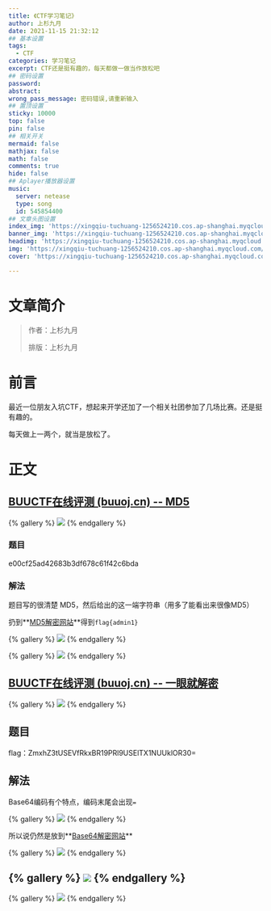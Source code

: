 ```yaml
---
title: 《CTF学习笔记》
author: 上杉九月
date: 2021-11-15 21:32:12
## 基本设置
tags:
  - CTF
categories: 学习笔记
excerpt: CTF还是挺有趣的，每天都做一做当作放松吧
## 密码设置
password: 
abstract: 
wrong_pass_message: 密码错误,请重新输入
## 置顶设置
sticky: 10000
top: false
pin: false
## 相关开关
mermaid: false
mathjax: false
math: false
comments: true
hide: false
## Aplayer播放器设置
music:
  server: netease
  type: song
  id: 545854400
## 文章头图设置
index_img: 'https://xingqiu-tuchuang-1256524210.cos.ap-shanghai.myqcloud.com/5199/Wallpaper/4.jpg'
banner_img: 'https://xingqiu-tuchuang-1256524210.cos.ap-shanghai.myqcloud.com/5199/Wallpaper/4.jpg'
headimg: 'https://xingqiu-tuchuang-1256524210.cos.ap-shanghai.myqcloud.com/5199/Wallpaper/4.jpg'
img: 'https://xingqiu-tuchuang-1256524210.cos.ap-shanghai.myqcloud.com/5199/Wallpaper/4.jpg'
cover: 'https://xingqiu-tuchuang-1256524210.cos.ap-shanghai.myqcloud.com/5199/Wallpaper/4.jpg'

---
```


# 文章简介

> 作者：上杉九月
>
> 排版：上杉九月

# 前言

最近一位朋友入坑CTF，想起来开学还加了一个相关社团参加了几场比赛。还是挺有趣的。

每天做上一两个，就当是放松了。

# 正文

## [BUUCTF在线评测 (buuoj.cn) -- MD5](https://buuoj.cn/challenges#MD5)

{% gallery %}
![](https://xingqiu-tuchuang-1256524210.cos.ap-shanghai.myqcloud.com/5199/CTF_Crypto/1.png)
{% endgallery %}

### 题目

e00cf25ad42683b3df678c61f42c6bda

### 解法

题目写的很清楚 MD5，然后给出的这一端字符串（用多了能看出来很像MD5）

扔到**[MD5解密网站](https://www.cmd5.com/)**得到`flag{admin1}`

{% gallery %}
![](https://xingqiu-tuchuang-1256524210.cos.ap-shanghai.myqcloud.com/5199/CTF_Crypto/2.png)
{% endgallery %}

{% gallery %}
![](https://xingqiu-tuchuang-1256524210.cos.ap-shanghai.myqcloud.com/5199/CTF_Crypto/3.png)
{% endgallery %}

## [BUUCTF在线评测 (buuoj.cn) -- 一眼就解密](https://buuoj.cn/challenges#一眼就解密)

{% gallery %}
![](https://xingqiu-tuchuang-1256524210.cos.ap-shanghai.myqcloud.com/5199/CTF_Crypto/4.png)
{% endgallery %}

## 题目

flag：ZmxhZ3tUSEVfRkxBR19PRl9USElTX1NUUklOR30=

## 解法

Base64编码有个特点，编码末尾会出现`=`

{% gallery %}
![](https://xingqiu-tuchuang-1256524210.cos.ap-shanghai.myqcloud.com/5199/CTF_Crypto/5.png)
{% endgallery %}

所以说仍然是放到**[Base64解密网站](https://www.qqxiuzi.cn/bianma/base64.htm)**

{% gallery %}
![](https://xingqiu-tuchuang-1256524210.cos.ap-shanghai.myqcloud.com/5199/CTF_Crypto/6.png)
{% endgallery %}

{% gallery %}
![](https://xingqiu-tuchuang-1256524210.cos.ap-shanghai.myqcloud.com/5199/CTF_Crypto/7.png)
{% endgallery %}
---

{% gallery %}
![](https://xingqiu-tuchuang-1256524210.cos.ap-shanghai.myqcloud.com/5199/about_me.png)
{% endgallery %}